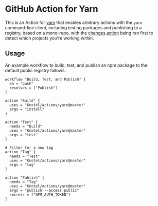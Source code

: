 # GitHub Action for Yarn

This is an Action for [yarn](https://yarnpkg.com/en/) that enables arbitrary actions with the `yarn` command-line client, including testing packages and publishing to a registry, based on a mono-repo, with the [changes action](https://github.com/Knotel/actions/) being ran first to detect which projects you're working within.

## Usage

An example workflow to build, test, and publish an npm package to the default public registry follows:

```hcl
workflow "Build, Test, and Publish" {
  on = "push"
  resolves = ["Publish"]
}

action "Build" {
  uses = "Knotel/actions/yarn@master"
  args = "install"
}

action "Test" {
  needs = "Build"
  uses = "Knotel/actions/yarn@master"
  args = "test"
}

# Filter for a new tag
action "Tag" {
  needs = "Test"
  uses = "Knotel/actions/yarn@master"
  args = "tag"
}

action "Publish" {
  needs = "Tag"
  uses = "Knotel/actions/yarn@master"
  args = "publish --access public"
  secrets = ["NPM_AUTH_TOKEN"]
}
```
